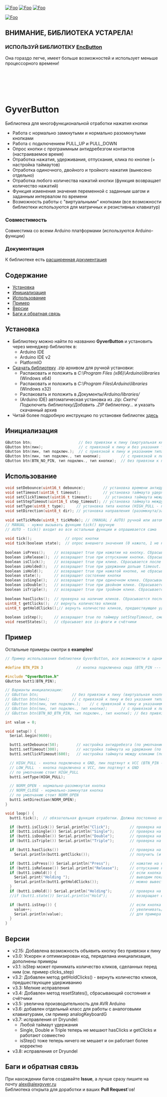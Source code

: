 [![Foo](https://img.shields.io/badge/Version-3.8-brightgreen.svg?style=flat-square)](#versions)
[![Foo](https://img.shields.io/badge/Website-AlexGyver.ru-blue.svg?style=flat-square)](https://alexgyver.ru/)
[![Foo](https://img.shields.io/badge/%E2%82%BD$%E2%82%AC%20%D0%9D%D0%B0%20%D0%BF%D0%B8%D0%B2%D0%BE-%D1%81%20%D1%80%D1%8B%D0%B1%D0%BA%D0%BE%D0%B9-orange.svg?style=flat-square)](https://alexgyver.ru/support_alex/)

[![Foo](https://img.shields.io/badge/README-ENGLISH-brightgreen.svg?style=for-the-badge)](https://github-com.translate.goog/GyverLibs/GyverButton?_x_tr_sl=ru&_x_tr_tl=en)

## ВНИМАНИЕ, БИБЛИОТЕКА УСТАРЕЛА!
### ИСПОЛЬЗУЙ БИБЛИОТЕКУ [EncButton](https://github.com/GyverLibs/EncButton)
Она гораздо легче, имеет больше возможностей и использует меньше процессорного времени!

```






```

# GyverButton
Библиотека для многофункциональной отработки нажатия кнопки  
- Работа с нормально замкнутыми и нормально разомкнутыми кнопками
- Работа с подключением PULL_UP и PULL_DOWN
- Опрос кнопки с программным антидребезгом контактов (настраиваемое время)	
- Отработка нажатия, удерживания, отпускания, клика по кнопке (+ настройка таймаутов)	
- Отработка одиночного, двойного и тройного нажатия (вынесено отдельно)
- Отработка любого количества нажатий кнопки (функция возвращает количество нажатий)	
- Функция изменения значения переменной с заданным шагом и заданным интервалом по времени
- Возможность работы с "виртуальными" кнопками (все возможности библиотеки используются для матричных и резистивных клавиатур)

### Совместимость
Совместима со всеми Arduino платформами (используются Arduino-функции)

### Документация
К библиотеке есть [расширенная документация](https://alexgyver.ru/GyverButton/)

## Содержание
- [Установка](#install)
- [Инициализация](#init)
- [Использование](#usage)
- [Пример](#example)
- [Версии](#versions)
- [Баги и обратная связь](#feedback)

<a id="install"></a>
## Установка
- Библиотеку можно найти по названию **GyverButton** и установить через менеджер библиотек в:
    - Arduino IDE
    - Arduino IDE v2
    - PlatformIO
- [Скачать библиотеку](https://github.com/GyverLibs/GyverButton/archive/refs/heads/main.zip) .zip архивом для ручной установки:
    - Распаковать и положить в *C:\Program Files (x86)\Arduino\libraries* (Windows x64)
    - Распаковать и положить в *C:\Program Files\Arduino\libraries* (Windows x32)
    - Распаковать и положить в *Документы/Arduino/libraries/*
    - (Arduino IDE) автоматическая установка из .zip: *Скетч/Подключить библиотеку/Добавить .ZIP библиотеку…* и указать скачанный архив
- Читай более подробную инструкцию по установке библиотек [здесь](https://alexgyver.ru/arduino-first/#%D0%A3%D1%81%D1%82%D0%B0%D0%BD%D0%BE%D0%B2%D0%BA%D0%B0_%D0%B1%D0%B8%D0%B1%D0%BB%D0%B8%D0%BE%D1%82%D0%B5%D0%BA)

<a id="init"></a>
## Инициализация
```cpp
GButton btn;                     // без привязки к пину (виртуальная кнопка) и без указания типа (по умолч. HIGH_PULL и NORM_OPEN)
GButton btn(пин);                // с привязкой к пину и без указания типа (по умолч. HIGH_PULL и NORM_OPEN)
GButton btn(пин, тип подключ.);  // с привязкой к пину и указанием типа подключения (HIGH_PULL / LOW_PULL) и без указания типа кнопки (по умолч. NORM_OPEN)
GButton btn(пин, тип подключ., тип кнопки);         // с привязкой к пину и указанием типа подключения (HIGH_PULL / LOW_PULL) и типа кнопки (NORM_OPEN / NORM_CLOSE)
GButton btn(BTN_NO_PIN, тип подключ., тип кнопки);  // без привязки к пину и указанием типа подключения (HIGH_PULL / LOW_PULL) и типа кнопки (NORM_OPEN / NORM_CLOSE)
```

<a id="usage"></a>
## Использование
```cpp
void setDebounce(uint16_t debounce);        // установка времени антидребезга (по умолчанию 80 мс)
void setTimeout(uint16_t timeout);          // установка таймаута удержания (по умолчанию 300 мс)
void setClickTimeout(uint16_t timeout);      // установка таймаута между кликами (по умолчанию 500 мс)  
void setStepTimeout(uint16_t step_timeout); // установка таймаута между инкрементами (по умолчанию 400 мс)  
void setType(uint8_t type);     // установка типа кнопки (HIGH_PULL - подтянута к питанию, LOW_PULL - к gnd)  
void setDirection(uint8_t dir); // установка направления (разомкнута/замкнута по умолчанию - NORM_OPEN, NORM_CLOSE)  
  
void setTickMode(uint8_t tickMode); // (MANUAL / AUTO) ручной или автоматический опрос кнопки функцией tick()  
// MANUAL - нужно вызывать функцию tick() вручную                            
// AUTO - tick() входит во все остальные функции и опрашивается сама
  
void tick();               // опрос кнопки  
void tick(boolean state);  // опрос внешнего значения (0 нажато, 1 не нажато) (для матричных, резистивных клавиатур и джойстиков)
  
boolean isPress();    // возвращает true при нажатии на кнопку. Сбрасывается после вызова
boolean isRelease();  // возвращает true при отпускании кнопки. Сбрасывается после вызова
boolean isClick();    // возвращает true при клике. Сбрасывается после вызова
boolean isHolded();   // возвращает true при удержании дольше timeout. Сбрасывается после вызова
boolean isHold();     // возвращает true при нажатой кнопке, не сбрасывается
boolean state();      // возвращает состояние кнопки
boolean isSingle();   // возвращает true при одиночном клике. Сбрасывается после вызова
boolean isDouble();   // возвращает true при двойном клике. Сбрасывается после вызова
boolean isTriple();   // возвращает true при тройном клике. Сбрасывается после вызова
  
boolean hasClicks();  // проверка на наличие кликов. Сбрасывается после вызова
uint8_t getClicks();  // вернуть количество кликов
uint8_t getHoldClicks();// вернуть количество кликов, предшествующее удерживанию
  
boolean isStep();     // возвращает true по таймеру setStepTimeout, смотри пример
void resetStates();   // сбрасывает все is-флаги и счётчики
```

<a id="example"></a>
## Пример
Остальные примеры смотри в **examples**!
```cpp
// Пример использования библиотеки GyverButton, все возможности в одном скетче.

#define BTN_PIN 3				// кнопка подключена сюда (BTN_PIN --- КНОПКА --- GND)

#include "GyverButton.h"
GButton butt1(BTN_PIN);

// Варианты инициализации:
// GButton btn;               // без привязки к пину (виртуальная кнопка) и без указания типа (по умолч. HIGH_PULL и NORM_OPEN)
// GButton btn(пин);          // с привязкой к пину и без указания типа (по умолч. HIGH_PULL и NORM_OPEN)
// GButton btn(пин, тип подключ.);    // с привязкой к пину и указанием типа подключения (HIGH_PULL / LOW_PULL) и без указания типа кнопки (по умолч. NORM_OPEN)
// GButton btn(пин, тип подключ., тип кнопки);      // с привязкой к пину и указанием типа подключения (HIGH_PULL / LOW_PULL) и типа кнопки (NORM_OPEN / NORM_CLOSE)
// GButton btn(BTN_NO_BTN_PIN, тип подключ., тип кнопки); // без привязки к пину и указанием типа подключения (HIGH_PULL / LOW_PULL) и типа кнопки (NORM_OPEN / NORM_CLOSE)

int value = 0;

void setup() {
  Serial.begin(9600);

  butt1.setDebounce(50);        // настройка антидребезга (по умолчанию 80 мс)
  butt1.setTimeout(300);        // настройка таймаута на удержание (по умолчанию 500 мс)
  butt1.setClickTimeout(600);   // настройка таймаута между кликами (по умолчанию 300 мс)

  // HIGH_PULL - кнопка подключена к GND, пин подтянут к VCC (BTN_PIN --- КНОПКА --- GND)
  // LOW_PULL  - кнопка подключена к VCC, пин подтянут к GND
  // по умолчанию стоит HIGH_PULL
  butt1.setType(HIGH_PULL);

  // NORM_OPEN - нормально-разомкнутая кнопка
  // NORM_CLOSE - нормально-замкнутая кнопка
  // по умолчанию стоит NORM_OPEN
  butt1.setDirection(NORM_OPEN);
}

void loop() {
  butt1.tick();  // обязательная функция отработки. Должна постоянно опрашиваться

  if (butt1.isClick()) Serial.println("Click");         // проверка на один клик
  if (butt1.isSingle()) Serial.println("Single");       // проверка на один клик
  if (butt1.isDouble()) Serial.println("Double");       // проверка на двойной клик
  if (butt1.isTriple()) Serial.println("Triple");       // проверка на тройной клик

  if (butt1.hasClicks())                                // проверка на наличие нажатий
    Serial.println(butt1.getClicks());                  // получить (и вывести) число нажатий

  if (butt1.isPress()) Serial.println("Press");         // нажатие на кнопку (+ дебаунс)
  if (butt1.isRelease()) Serial.println("Release");     // отпускание кнопки (+ дебаунс)
  if (butt1.isHold()) {									// если кнопка удерживается
    Serial.print("Holding ");							// выводим пока удерживается
    Serial.println(butt1.getHoldClicks());				// можно вывести количество кликов перед удержанием!
  }
  if (butt1.isHold()) Serial.println("Holding");        // проверка на удержание
  //if (butt1.state()) Serial.println("Hold");          // возвращает состояние кнопки

  if (butt1.isStep()) {                                 // если кнопка была удержана (это для инкремента)
    value++;                                            // увеличивать/уменьшать переменную value с шагом и интервалом
    Serial.println(value);                              // для примера выведем в порт
  }
}
```

<a id="versions"></a>
## Версии
- v2.15: Добавлена возможность объявить кнопку без привязки к пину	
- v3.0: Ускорен и оптимизирован код, переделана инициализация, дополнены примеры	
- v3.1: isStep может принимать количество кликов, сделанных перед ним (см. пример clicks_step)	
- v3.2: Добавлен метод getHoldClicks() - вернуть количество кликов, предшествующее удерживанию	
- v3.3: Мелкие исправления
- v3.4: Добавлен метод resetStates(), сбрасывающий состояния и счётчики
- v3.5: увелична производительность для AVR Arduino
- v3.6: добавлен отдельный класс для работы с аналоговыми клавиатурами, см пример analogKeyboardG
- v3.7: исправления от Dryundel: 
    - Любой таймаут удержания
    - Single, Double и Triple теперь не мешают hasClicks и getClicks и работают совместно
    - isStep() тоже теперь ничего не мешает и он работает более корректно
- v3.8: исправления от Dryundel

<a id="feedback"></a>
## Баги и обратная связь
При нахождении багов создавайте **Issue**, а лучше сразу пишите на почту [alex@alexgyver.ru](mailto:alex@alexgyver.ru)  
Библиотека открыта для доработки и ваших **Pull Request**'ов!
